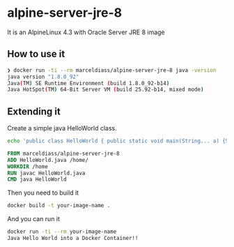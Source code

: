 # alpine-server-jre-8
It is an AlpineLinux 4.3 with Oracle Server JRE 8 image

## How to use it
```bash
❯ docker run -ti --rm marceldiass/alpine-server-jre-8 java -version
java version "1.8.0_92"
Java(TM) SE Runtime Environment (build 1.8.0_92-b14)
Java HotSpot(TM) 64-Bit Server VM (build 25.92-b14, mixed mode)
```

## Extending it
Create a simple java HelloWorld class.
```bash
echo 'public class HelloWorld { public static void main(String... a) {System.out.println("Java Hello World into a Docker Container!!");}}' > HelloWorld.java
```
```Dockerfile
FROM marceldiass/alpine-server-jre-8
ADD HelloWorld.java /home/
WORKDIR /home
RUN javac HelloWorld.java
CMD java HelloWorld
```

Then you need to build it
```bash
docker build -t your-image-name .
```
And you can run it
```bash
docker run -ti --rm your-image-name
Java Hello World into a Docker Container!!
```

